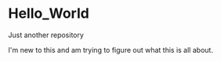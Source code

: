 # Hello_World
Just another repository

I'm new to this and am trying to figure out what this is all about.
